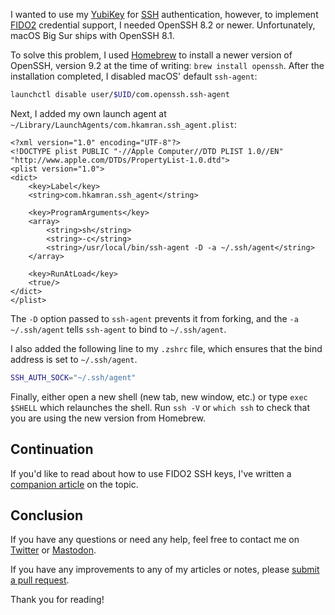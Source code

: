 I wanted to use my [YubiKey](https://www.yubico.com/products/) for [SSH](https://en.wikipedia.org/wiki/Secure_Shell)
authentication, however, to implement [FIDO2](https://fidoalliance.org/fido2/) credential
support, I needed OpenSSH 8.2 or newer. Unfortunately, macOS Big Sur ships with
OpenSSH 8.1.

To solve this problem, I used [Homebrew](https://brew.sh/) to install a newer version
of OpenSSH, version 9.2 at the time of writing: `brew install openssh`. After the
installation completed, I disabled macOS' default `ssh-agent`:

```bash
launchctl disable user/$UID/com.openssh.ssh-agent
```

Next, I added my own launch agent at `~/Library/LaunchAgents/com.hkamran.ssh_agent.plist`:

```plist
<?xml version="1.0" encoding="UTF-8"?>
<!DOCTYPE plist PUBLIC "-//Apple Computer//DTD PLIST 1.0//EN" "http://www.apple.com/DTDs/PropertyList-1.0.dtd">
<plist version="1.0">
<dict>
    <key>Label</key>
    <string>com.hkamran.ssh_agent</string>

    <key>ProgramArguments</key>
    <array>
        <string>sh</string>
        <string>-c</string>
        <string>/usr/local/bin/ssh-agent -D -a ~/.ssh/agent</string>
    </array>

    <key>RunAtLoad</key>
    <true/>
</dict>
</plist>
```

The `-D` option passed to `ssh-agent` prevents it from forking, and the `-a ~/.ssh/agent`
tells `ssh-agent` to bind to `~/.ssh/agent`.

I also added the following line to my `.zshrc` file, which ensures that the bind
address is set to `~/.ssh/agent`.

```bash
SSH_AUTH_SOCK="~/.ssh/agent"
```

Finally, either open a new shell (new tab, new window, etc.) or type `exec $SHELL`
which relaunches the shell. Run `ssh -V` or `which ssh` to check that you are using
the new version from Homebrew.

## Continuation

If you'd like to read about how to use FIDO2 SSH keys, I've written a
[companion article](https://hkamran.com/article/fido2-ssh-keys) on the topic.

## Conclusion

If you have any questions or need any help, feel free to contact me on
[Twitter](https://twitter.com/hkamran80) or [Mastodon](https://vmst.io/@hkamran).

If you have any improvements to any of my articles or notes, please
[submit a pull request](https://github.com/hkamran80/articles#contributions).

Thank you for reading!
